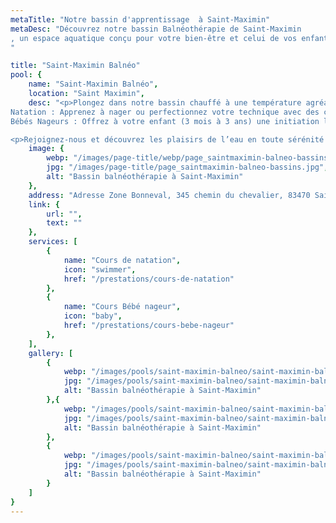 ```yaml
---
metaTitle: "Notre bassin d'apprentissage  à Saint-Maximin"
metaDesc: "Découvrez notre bassin Balnéothérapie de Saint-Maximin
, un espace aquatique conçu pour votre bien-être et celui de vos enfants !
"

title: "Saint-Maximin Balnéo"
pool: {
	name: "Saint-Maximin Balnéo",
	location: "Saint Maximin",
	desc: "<p>Plongez dans notre bassin chauffé à une température agréable de 33°C, avec une profondeur sécurisée de 1,20 m. Parfait pour la détente et la tranquillité d'esprit, notre piscine est idéale pour toute la famille.</p><ul><li>
Natation : Apprenez à nager ou perfectionnez votre technique avec des cours adaptés à tous les âges et niveaux.</li><li>
Bébés Nageurs : Offrez à votre enfant (3 mois à 3 ans) une initiation ludique à l’eau dans un cadre sécurisé.</li></ul>

<p>Rejoignez-nous et découvrez les plaisirs de l’eau en toute sérénité !</p>",
	image: {
		webp: "/images/page-title/webp/page_saintmaximin-balneo-bassins.webp",
		jpg: "/images/page-title/page_saintmaximin-balneo-bassins.jpg",
		alt: "Bassin balnéothérapie à Saint-Maximin"
	},
	address: "Adresse Zone Bonneval, 345 chemin du chevalier, 83470 Saint-Maximin-la-Sainte-Baume",
	link: {
		url: "",
		text: ""
	},
	services: [
		{
			name: "Cours de natation",
			icon: "swimmer",
			href: "/prestations/cours-de-natation"
		},
		{
			name: "Cours Bébé nageur",
			icon: "baby",
			href: "/prestations/cours-bebe-nageur"
		},
	],
	gallery: [
		{
			webp: "/images/pools/saint-maximin-balneo/saint-maximin-balneo-1.webp",
			jpg: "/images/pools/saint-maximin-balneo/saint-maximin-balneo-1.jpg",
			alt: "Bassin balnéothérapie à Saint-Maximin"
		},{
			webp: "/images/pools/saint-maximin-balneo/saint-maximin-balneo-2.webp",
			jpg: "/images/pools/saint-maximin-balneo/saint-maximin-balneo-2.jpg",
			alt: "Bassin balnéothérapie à Saint-Maximin"
		},
		{
			webp: "/images/pools/saint-maximin-balneo/saint-maximin-balneo-3.webp",
			jpg: "/images/pools/saint-maximin-balneo/saint-maximin-balneo-3.jpg",
			alt: "Bassin balnéothérapie à Saint-Maximin"
		}
	]
}
---
```

